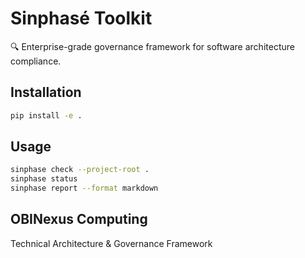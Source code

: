 # Sinphasé Toolkit

🔍 Enterprise-grade governance framework for software architecture compliance.

## Installation

```bash
pip install -e .
```

## Usage

```bash
sinphase check --project-root .
sinphase status
sinphase report --format markdown
```

## OBINexus Computing
Technical Architecture & Governance Framework
